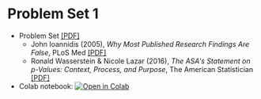 # Problem Set 1

* Problem Set [[PDF]](https://github.com/pipeton8/6.439-stats-comp-applications/blob/main/Assignments/1%20-%20Stats%20Review/Problem%20Set%201.pdf)
  - John Ioannidis (2005), _Why Most Published Research Findings Are False_, PLoS Med [[PDF]](https://github.com/pipeton8/6.439-stats-comp-applications/blob/main/Assignments/1%20-%20Stats%20Review/Ioannidis_paper.pdf)
  - Ronald Wasserstein & Nicole Lazar (2016), _The ASA's Statement on p-Values: Context, Process, and Purpose_, The American Statistician [[PDF]](https://github.com/pipeton8/6.439-stats-comp-applications/blob/main/Assignments/1%20-%20Stats%20Review/The%20ASA%20s%20Statement%20on%20p%20Values%20Context%20Process%20and%20Purpose.pdf)
* Colab notebook: [![Open in Colab](https://colab.research.google.com/assets/colab-badge.svg)]()
